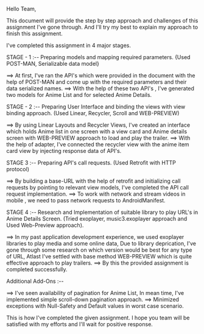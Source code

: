 Hello Team,

This document will provide the step by step approach and challenges of this assignment I've gone through. And I'll try my best to explain my approach to finish this assignment.

I've completed this assignment in 4 major stages.

STAGE - 1 :-- Preparing models and mapping required parameters. {Used POST-MAN, Serializable data model}

==> At first, I've ran the API's which were provided in the document with the help of POST-MAN and come up with the required parameters and their data serialized names.
==> With the help of these two API's , I've generated two models for Anime List and for selected Anime Details.

STAGE - 2 :-- Preparing User Interface and binding the views with view binding approach. (Used Linear, Recycler, Scroll and WEB-PREVIEW)

==> By using Linear Layouts and Recycler Views, I've created an interface which holds Anime list in one screen with a view card and Anime details screen with WEB-PREVIEW approach to load and play the trailer.
==> With the help of adapter, I've connected the recycler view with the anime item card view by injecting response data of API's.

STAGE 3 :-- Preparing API's call requests. (Used Retrofit with HTTP protocol)

==> By building a base-URL with the help of retrofit and initializing call requests by pointing to relevant view models, I've completed the API call request implementation.
==> To work with network and stream videos in mobile , we need to pass network requests to AndroidManifest.

STAGE 4 :-- Research and Implementation of suitable library to play URL's in Anime Details Screen.  (Tried exoplayer, music3.exoplayer approach and Used Web-Preview approach).

==> In my past application development experience, we used exoplayer libraries to play media and some online data, Due to library deprication, I've gone through some research on which version would be best 
    for any type of URL, Atlast I've settled with base method WEB-PREVIEW which is quite effective approach to play trailers.
==> By this the provided assignment is completed successfully.


Additional Add-Ons :--

==> I've seen availability of pagination for Anime List, In mean time, I've implemented simple scroll-down pagination approach.
==> Minimized exceptions with Null-Safety and Default values in worst case scenario.


This is how I've completed the given assignment.
I hope you team will be satisfied with my efforts and I'll wait for positive response.
